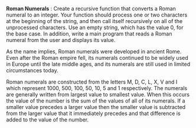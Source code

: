 **Roman Numerals** : Create a recursive function that converts a Roman numeral to an integer. Your function should process one or two characters at the beginning of the string, and then call itself recursively on all of the unprocessed characters. Use an empty string, which has the value 0, for the base case. In addition, write a main program that reads a Roman numeral from the user and displays its value.


As the name implies, Roman numerals were developed in ancient Rome. Even after the Roman empire fell, its numerals continued to be widely used in Europe until the late middle ages, and its numerals are still used in limited circumstances today.

Roman numerals are constructed from the letters M, D, C, L, X, V and I which represent 1000, 500, 100, 50, 10, 5 and 1 respectively. The numerals are generally written from largest value to smallest value. When this occurs the value of the number is the sum of the values of all of its numerals. If a smaller value precedes a larger value then the smaller value is subtracted from the larger value that it immediately precedes and that difference is added to the value of the number. 

